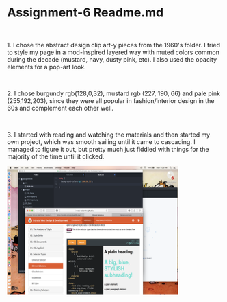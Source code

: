 <DOCTYPE html>
<html>

<h1>Assignment-6 Readme.md</h1>
<br>
<p>1. I chose the abstract design clip art-y pieces from the 1960's folder. I tried to style my page in a mod-inspired layered way with muted colors common during the decade (mustard, navy, dusty pink, etc). I also used the opacity elements for a pop-art look. </p>
<br>
<p>2. I chose burgundy rgb(128,0,32), mustard rgb (227, 190, 66) and pale pink (255,192,203), since they were all popular in fashion/interior design in the 60s and complement each other well.</p>
 <br>
 <p>3. I started with reading and watching the materials and then started my own project, which was smooth sailing until it came to cascading. I managed to figure it out, but pretty much just fiddled with things for the majority of the time until it clicked.</p>
 <img src="images/screenshot6.png" width="400" height="300>"
